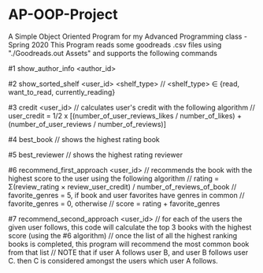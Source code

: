 # AP-OOP-Project
A Simple Object Oriented Program for my Advanced Programming class - Spring 2020
This Program reads some goodreads .csv files using "./Goodreads.out Assets" and supports the following commands  

#1 show_author_info <author_id>

#2 show_sorted_shelf <user_id> <shelf_type> <genre>
// <shelf_type> ∈ {read, want_to_read, currently_reading}
  
#3 credit <user_id>
// calculates user's credit with the following algorithm
// user_credit = 1/2 x [(number_of_user_reviews_likes / number_of_likes) + (number_of_user_reviews / number_of_reviews)]

#4 best_book
// shows the highest rating book

#5 best_reviewer
// shows the highest rating reviewer

#6 recommend_first_approach <user_id>
// recommends the book with the highest score to the user using the following algorithm
// rating = Σ(review_rating × review_user_credit) / number_of_reviews_of_book
// favorite_genres = 5, if book and user favorites have genres in common
// favorite_genres = 0, otherwise
// score = rating + favorite_genres

#7 recommend_second_approach <user_id>
// for each of the users the given user follows, this code will calculate the top 3 books with the highest score (using the #6 algorithm)
// once the list of all the highest ranking books is completed, this program will recommend the most common book from that list
// NOTE that if user A follows user B, and user B follows user C. then C is considered amongst the users which user A follows.
